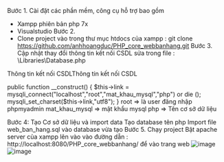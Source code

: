 Bước 1. Cài đặt các phần mềm, công cụ hỗ trợ bao gồm
  + Xampp phiên bản php 7x 
  + Visualstudio 
Bước 2. 
  + Clone project vào trong thư mục htdocs của xampp : git clone https://github.com/anhhoangduc/PHP_core_webbanhang.git
Bước 3. Cập nhật thay đổi thông tin kết nối CSDL
sửa trong file : \Libraries\Database.php

Thông tin kết nối CSDLThông tin kết nối CSDL

public function __construct()
        {
            $this->link = mysqli_connect("localhost","root","mat_khau_mysql","php") or die ();
            mysqli_set_charset($this->link,"utf8");
        }
root => là user đăng nhập phpmyadmin 
mat_khau_mysql => mật khẩu mysql
php => Tên cơ sở dữ liệu

Bước 4: Tạo Cơ sở dữ liệu và import data 
  Tạo database tên php
  Import file web_ban_hang.sql vào database vừa tạo
Bước 5. Chạy project
  Bật apache server của xampp lên vào vào đường dẫn : http://localhost:8080/PHP_core_webbanhang/ để vào trang web
  ![image](https://user-images.githubusercontent.com/79526506/148685788-381e050b-848a-4139-b585-19760d199d73.png)
  ![image](https://user-images.githubusercontent.com/79526506/148685814-6e312654-68a2-4fcc-a9e2-2259d1a1e61a.png)
